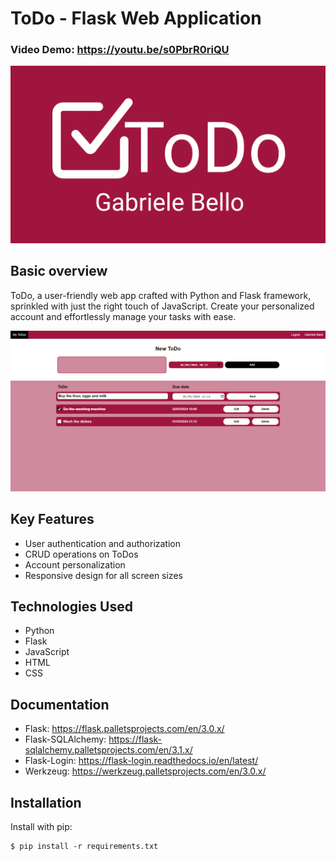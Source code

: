 # ToDo - Flask Web Application
### Video Demo:  https://youtu.be/s0PbrR0riQU

![ToDo Logo](static/images/ToDo.png)

## Basic overview
ToDo, a user-friendly web app crafted with Python and Flask framework, sprinkled with just the right touch of JavaScript.
Create your personalized account and effortlessly manage your tasks with ease.

![My Todos](static/images/My_ToDos.png)

## Key Features
- User authentication and authorization
- CRUD operations on ToDos
- Account personalization
- Responsive design for all screen sizes

## Technologies Used
- Python
- Flask
- JavaScript
- HTML
- CSS

## Documentation
- Flask: https://flask.palletsprojects.com/en/3.0.x/
- Flask-SQLAlchemy: https://flask-sqlalchemy.palletsprojects.com/en/3.1.x/
- Flask-Login: https://flask-login.readthedocs.io/en/latest/
- Werkzeug: https://werkzeug.palletsprojects.com/en/3.0.x/

## Installation
Install with pip:
```
$ pip install -r requirements.txt
```
